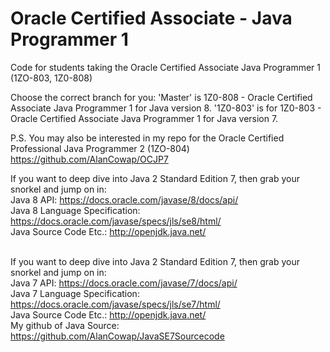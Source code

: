 # Oracle Certified Associate - Java Programmer 1
Code for students taking the Oracle Certified Associate Java Programmer 1 (1ZO-803, 1Z0-808)

Choose the correct branch for you:
'Master' is 1Z0-808 - Oracle Certified Associate Java Programmer 1 for Java version 8.
'1Z0-803' is for 1Z0-803 - Oracle Certified Associate Java Programmer 1 for Java version 7.

P.S.
You may also be interested in my repo for the Oracle Certified Professional Java Programmer 2 (1ZO-804) https://github.com/AlanCowap/OCJP7

If you want to deep dive into Java 2 Standard Edition 7, then grab your snorkel and jump on in: <br>
Java 8 API:                     https://docs.oracle.com/javase/8/docs/api/ <br>
Java 8 Language Specification:  https://docs.oracle.com/javase/specs/jls/se8/html/ <br>
Java Source Code Etc.:          http://openjdk.java.net/ <br>
<br>


If you want to deep dive into Java 2 Standard Edition 7, then grab your snorkel and jump on in: <br>
Java 7 API:                     https://docs.oracle.com/javase/7/docs/api/ <br>
Java 7 Language Specification:  https://docs.oracle.com/javase/specs/jls/se7/html/ <br>
Java Source Code Etc.:          http://openjdk.java.net/ <br>
My github of Java Source:       https://github.com/AlanCowap/JavaSE7Sourcecode <br>
<br>
